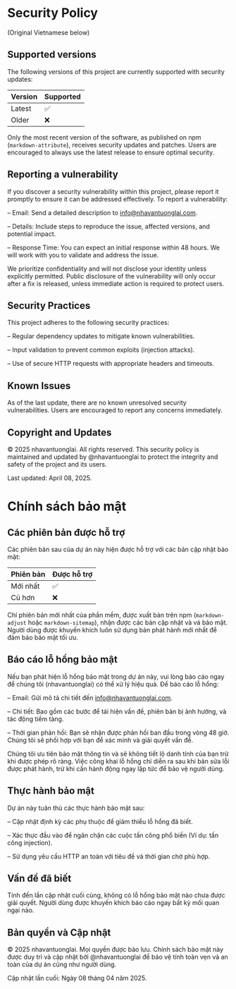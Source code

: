 # Security Policy

(Original Vietnamese below)
 
## Supported versions

The following versions of this project are currently supported with security updates:

| Version | Supported |
|---------|--------------------|
| Latest | :white_check_mark: |
| Older  | :x: |

Only the most recent version of the software, as published on npm (`markdown-attribute`), receives security updates and patches. Users are encouraged to always use the latest release to ensure optimal security.

## Reporting a vulnerability

If you discover a security vulnerability within this project, please report it promptly to ensure it can be addressed effectively. To report a vulnerability:

– Email: Send a detailed description to info@nhavantuonglai.com.

– Details: Include steps to reproduce the issue, affected versions, and potential impact.

– Response Time: You can expect an initial response within 48 hours. We will work with you to validate and address the issue.

We prioritize confidentiality and will not disclose your identity unless explicitly permitted. Public disclosure of the vulnerability will only occur after a fix is released, unless immediate action is required to protect users.

## Security Practices

This project adheres to the following security practices:

– Regular dependency updates to mitigate known vulnerabilities.

– Input validation to prevent common exploits (injection attacks).

– Use of secure HTTP requests with appropriate headers and timeouts.

## Known Issues

As of the last update, there are no known unresolved security vulnerabilities. Users are encouraged to report any concerns immediately.

## Copyright and Updates

© 2025 nhavantuonglai. All rights reserved. This security policy is maintained and updated by @nhavantuonglai to protect the integrity and safety of the project and its users.

Last updated: April 08, 2025.

# Chính sách bảo mật

## Các phiên bản được hỗ trợ

Các phiên bản sau của dự án này hiện được hỗ trợ với các bản cập nhật bảo mật:

| Phiên bản | Được hỗ trợ |
|-----------|--------------------|
| Mới nhất| :white_check_mark: |
| Cũ hơn | :x: |

Chỉ phiên bản mới nhất của phần mềm, được xuất bản trên npm (`markdown-adjust` hoặc `markdown-sitemap`), nhận được các bản cập nhật và vá bảo mật. Người dùng được khuyến khích luôn sử dụng bản phát hành mới nhất để đảm bảo bảo mật tối ưu.

## Báo cáo lỗ hổng bảo mật

Nếu bạn phát hiện lỗ hổng bảo mật trong dự án này, vui lòng báo cáo ngay để chúng tôi (nhavantuonglai) có thể xử lý hiệu quả. Để báo cáo lỗ hổng:

– Email: Gửi mô tả chi tiết đến info@nhavantuonglai.com.

– Chi tiết: Bao gồm các bước để tái hiện vấn đề, phiên bản bị ảnh hưởng, và tác động tiềm tàng.

– Thời gian phản hồi: Bạn sẽ nhận được phản hồi ban đầu trong vòng 48 giờ. Chúng tôi sẽ phối hợp với bạn để xác minh và giải quyết vấn đề.

Chúng tôi ưu tiên bảo mật thông tin và sẽ không tiết lộ danh tính của bạn trừ khi được phép rõ ràng. Việc công khai lỗ hổng chỉ diễn ra sau khi bản sửa lỗi được phát hành, trừ khi cần hành động ngay lập tức để bảo vệ người dùng.

## Thực hành bảo mật

Dự án này tuân thủ các thực hành bảo mật sau:

– Cập nhật định kỳ các phụ thuộc để giảm thiểu lỗ hổng đã biết.

– Xác thực đầu vào để ngăn chặn các cuộc tấn công phổ biến (Ví dụ: tấn công injection).

– Sử dụng yêu cầu HTTP an toàn với tiêu đề và thời gian chờ phù hợp.

## Vấn đề đã biết

Tính đến lần cập nhật cuối cùng, không có lỗ hổng bảo mật nào chưa được giải quyết. Người dùng được khuyến khích báo cáo ngay bất kỳ mối quan ngại nào.

## Bản quyền và Cập nhật

© 2025 nhavantuonglai. Mọi quyền được bảo lưu. Chính sách bảo mật này được duy trì và cập nhật bởi @nhavantuonglai để bảo vệ tính toàn vẹn và an toàn của dự án cũng như người dùng.

Cập nhật lần cuối: Ngày 08 tháng 04 năm 2025.